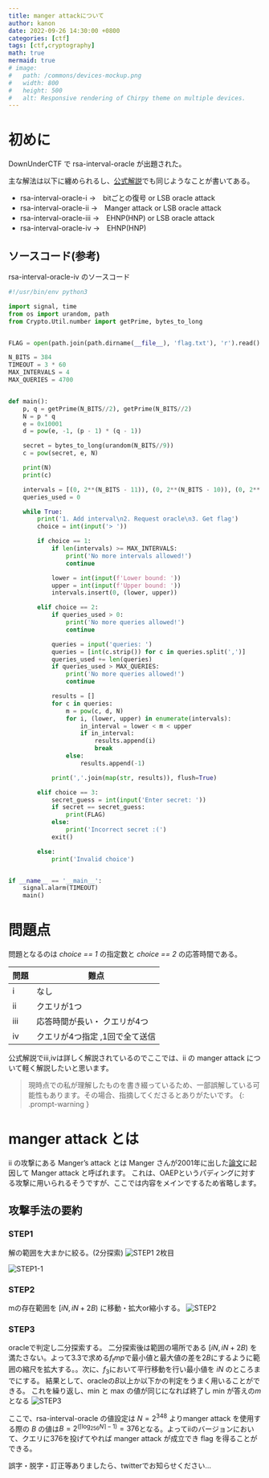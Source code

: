 ```yaml
---
title: manger attackについて
author: kanon
date: 2022-09-26 14:30:00 +0800
categories: [ctf]
tags: [ctf,cryptography]
math: true
mermaid: true
# image:
#   path: /commons/devices-mockup.png
#   width: 800
#   height: 500
#   alt: Responsive rendering of Chirpy theme on multiple devices.
---
```


# 初めに
DownUnderCTF で rsa-interval-oracle が出題された。

主な解法は以下に纏められるし、[公式解説](https://github.com/DownUnderCTF/Challenges_2022_Public/blob/main/crypto/rsa-interval-oracle-iii/solve/WRITEUP.md)でも同じようなことが書いてある。

- rsa-interval-oracle-i   →　bitごとの復号 or LSB oracle attack
- rsa-interval-oracle-ii  →　Manger attack or LSB oracle attack
- rsa-interval-oracle-iii →　EHNP(HNP) or LSB oracle attack
- rsa-interval-oracle-iv  →　EHNP(HNP)

## ソースコード(参考)
rsa-interval-oracle-iv のソースコード

```python
#!/usr/bin/env python3

import signal, time
from os import urandom, path
from Crypto.Util.number import getPrime, bytes_to_long


FLAG = open(path.join(path.dirname(__file__), 'flag.txt'), 'r').read().strip()

N_BITS = 384
TIMEOUT = 3 * 60
MAX_INTERVALS = 4
MAX_QUERIES = 4700


def main():
    p, q = getPrime(N_BITS//2), getPrime(N_BITS//2)
    N = p * q
    e = 0x10001
    d = pow(e, -1, (p - 1) * (q - 1))

    secret = bytes_to_long(urandom(N_BITS//9))
    c = pow(secret, e, N)

    print(N)
    print(c)

    intervals = [(0, 2**(N_BITS - 11)), (0, 2**(N_BITS - 10)), (0, 2**(N_BITS - 9)), (0, 2**(N_BITS - 8))]
    queries_used = 0

    while True:
        print('1. Add interval\n2. Request oracle\n3. Get flag')
        choice = int(input('> '))

        if choice == 1:
            if len(intervals) >= MAX_INTERVALS:
                print('No more intervals allowed!')
                continue

            lower = int(input(f'Lower bound: '))
            upper = int(input(f'Upper bound: '))
            intervals.insert(0, (lower, upper))

        elif choice == 2:
            if queries_used > 0:
                print('No more queries allowed!')
                continue

            queries = input('queries: ')
            queries = [int(c.strip()) for c in queries.split(',')]
            queries_used += len(queries)
            if queries_used > MAX_QUERIES:
                print('No more queries allowed!')
                continue

            results = []
            for c in queries:
                m = pow(c, d, N)
                for i, (lower, upper) in enumerate(intervals):
                    in_interval = lower < m < upper
                    if in_interval:
                        results.append(i)
                        break
                else:
                    results.append(-1)

            print(','.join(map(str, results)), flush=True)

        elif choice == 3:
            secret_guess = int(input('Enter secret: '))
            if secret == secret_guess:
                print(FLAG)
            else:
                print('Incorrect secret :(')
            exit()

        else:
            print('Invalid choice')


if __name__ == '__main__':
    signal.alarm(TIMEOUT)
    main()

```


# 問題点
問題となるのは *choice == 1* の指定数と *choice == 2* の応答時間である。

|  問題  |  難点  |
| ---- | ---- |
|  i  |  なし  |
|  ii  |  クエリが1つ  |
|  iii  |  応答時間が長い・ クエリが4つ |
|  iv  |  クエリが4つ指定 ,1回で全て送信 |

公式解説でiii,ivは詳しく解説されているのでここでは、ii の manger attack について軽く解説したいと思います。

> 現時点での私が理解したものを書き綴っているため、一部誤解している可能性もあります。その場合、指摘してくださるとありがたいです。
{: .prompt-warning }


# manger attack とは

ii の攻撃にある Manger’s attack とは
Manger さんが2001年に出した[論文](https://www.iacr.org/archive/crypto2001/21390229.pdf)に起因して Manger attack と呼ばれます。
これは、OAEPというパディングに対する攻撃に用いられるそうですが、ここでは内容をメインでするため省略します。

## 攻撃手法の要約

### STEP1 
解の範囲を大まかに絞る。(2分探索)
![STEP1](https://github.com/kanzya/photo/raw/main/1.png)
2枚目

![STEP1-1](https://github.com/kanzya/photo/raw/main/1-1.png)

### STEP2 
mの存在範囲を $[iN,iN+2B)$ に移動・拡大or縮小する。
![STEP2](https://github.com/kanzya/photo/raw/main/2.png)


### STEP3
oracleで判定し二分探索する。
二分探索後は範囲の場所である $[iN,iN+2B)$ を満たさない。よって3.3で求める$f_tmp$で最小値と最大値の差を$2B$にするように範囲の縮尺を拡大する。。次に、$f_3$において平行移動を行い最小値を $iN$ のところまでにする。
結果として、oracleの$B$以上か以下かの判定をうまく用いることができる。
これを繰り返し、min と max の値が同じになれば終了し min が答えの$m$となる
![STEP3](https://github.com/kanzya/photo/raw/main/3.png)



ここで、rsa-interval-oracle の値設定は $N = 2^{348}$ よりmanger attack を使用する際の $B$ の値は$B = 2^{( \lceil \log_{256} N \rceil-1)}=376$となる。よってiiのバージョンにおいて、クエリに376を投げてやれば manger attack が成立でき flag を得ることができる。



誤字・脱字・訂正等ありましたら、twitterでお知らせください…